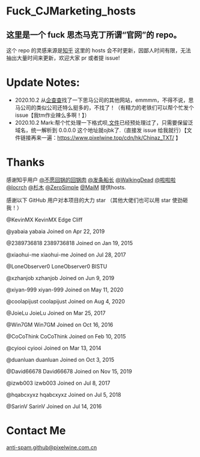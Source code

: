 <!--
 * @author: PixelWine
 * @Date: 2020-10-02 22:08:01
 * @LastEditors: PixelWine
 * @LastEditTime: 2020-10-03 21:56:23
 * @FilePath: \workspaced:\data\git\Fuck_CJMarketing_hosts\README.md
 * @Encode: UTF-8
 * @©Copyright 2020 Eric Liu(a.k.a. PixelWine).All rights reserved.
 * @LICENSE: Mozilla Public License
 * @description: 
 * @Autor: PixelWine
-->
# Fuck_CJMarketing_hosts
## 这里是一个 fuck 思杰马克丁所谓“官网”的 repo。
这个 repo 的灵感来源是[知乎](https://www.zhihu.com/question/46746200)
这里的 hosts 会不时更新，因鄙人时间有限，无法抽出大量时间来更新，欢迎大家 pr 或者提 issue!
# Update Notes:
- 2020.10.2 从[企查查](https://www.qcc.com/product/b200f000-df73-4ada-a756-f752902ad4f0.html)找了一下思马公司的其他网站，emmmm，不得不说，思马公司的类似公司还特么挺多的，不找了！（有精力的老铁们可以帮个忙发个 issue【我tm作业辣么多啊！】）
- 2020.10.2 Mark:帮个忙处理一下格式呗,[文件](https://www.pixelwine.top/cdn/hk/Chinaz_TXT/)已经预处理过了，只需要保留泛域名，统一解析到 0.0.0.0 这个地址就ojbk了.（直接发 issue 给我就行）【文件链接再来一遍：https://www.pixelwine.top/cdn/hk/Chinaz_TXT/ 】
# Thanks
感谢知乎用户 [@不愿回锅的回锅肉](https://www.zhihu.com/people/bu-yuan-hui-guo-de-hui-guo-rou) [@发条船长](https://www.zhihu.com/people/x1a0n1an) [@WalkingDead](https://www.zhihu.com/people/chen-zhen-rong-8-26) [@啦啦啦](https://www.zhihu.com/people/gavinpenn) [@locrch](https://www.zhihu.com/people/locrch) [@杉木](https://www.zhihu.com/people/binsee) [@ZeroSimple](https://www.zhihu.com/people/zerosimple) [@MaiM](https://www.zhihu.com/people/cai-cai-15-47) 提供hosts.

感谢以下 GitHub 用户对本项目的大力 star
（其他大佬们也可以用 star 使劲砸我！）

@KevinMX
KevinMX
 Edge Cliff

@yabaia 
yabaia
 Joined on Apr 22, 2019

@2389736818 
2389736818
 Joined on Jan 19, 2015

@xiaohui-me 
xiaohui-me
 Joined on Jul 28, 2017

@LoneObserver0 
LoneObserver0
 BISTU

@xzhanjob 
xzhanjob
 Joined on Jun 9, 2019

@xiyan-999 
xiyan-999
 Joined on May 11, 2020

@coolapijust 
coolapijust
 Joined on Aug 4, 2020

@JoieLu 
JoieLu
 Joined on Mar 25, 2017

@Win7GM 
Win7GM
 Joined on Oct 16, 2016

@CoCoThink 
CoCoThink
 Joined on Feb 10, 2015

@cyiooi 
cyiooi
 Joined on Mar 13, 2014

@duanluan 
duanluan
 Joined on Oct 3, 2015

@David66678 
David66678
 Joined on Nov 15, 2019

@izwb003 
izwb003
 Joined on Jul 8, 2017

@hqabcxyxz 
hqabcxyxz
 Joined on Jul 5, 2018

@SarinV 
SarinV
 Joined on Jul 14, 2016

# Contact Me
[anti-spam.github@pixelwine.com.cn](mailto:anti-spam.github@pixelwine.com.cn)
